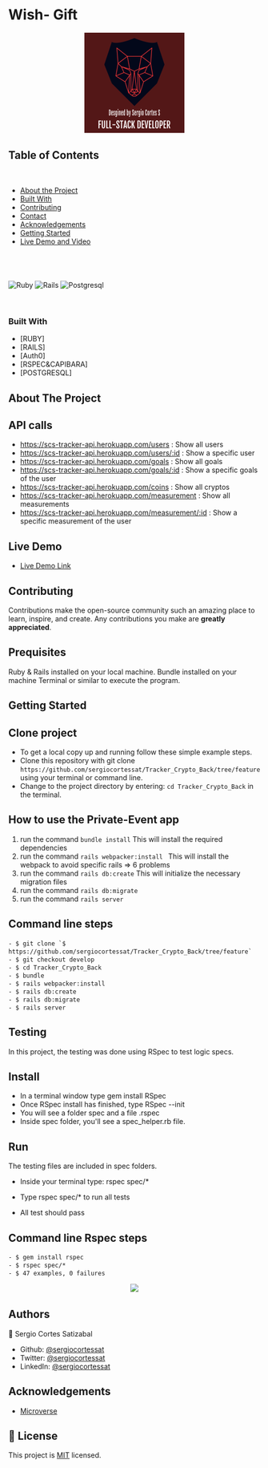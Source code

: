 # Wish- Gift

<p align="center">
  <img height="auto" src="customlogo.png">
</p>

## Table of Contents
  <br />

* [About the Project](#about-the-project)
* [Built With](#built-with)
* [Contributing](#contributing)
* [Contact](#authors)
* [Acknowledgements](#acknowledgements) 
* [Getting Started](#getting-started) 
* [Live Demo and Video](#live-demo) 

#
<br />

![Ruby](https://img.shields.io/badge/Ruby-CC342D?style=for-the-badge&logo=ruby&logoColor=white)
![Rails](https://img.shields.io/badge/Ruby_on_Rails-CC0000?style=for-the-badge&logo=ruby-on-rails&logoColor=white)
![Postgresql](https://img.shields.io/badge/PostgreSQL-316192?style=for-the-badge&logo=postgresql&logoColor=white)

<br />

### Built With

* [RUBY]
* [RAILS]
* [Auth0]
* [RSPEC&CAPIBARA]
* [POSTGRESQL]


<!-- ABOUT THE PROJECT   -->
## About The Project



## API calls

- https://scs-tracker-api.herokuapp.com/users : Show all users
- https://scs-tracker-api.herokuapp.com/users/:id : Show a specific user
- https://scs-tracker-api.herokuapp.com/goals : Show all goals
- https://scs-tracker-api.herokuapp.com/goals/:id : Show a specific goals of the user
- https://scs-tracker-api.herokuapp.com/coins : Show all cryptos
- https://scs-tracker-api.herokuapp.com/measurement : Show all measurements
- https://scs-tracker-api.herokuapp.com/measurement/:id : Show a specific measurement of the user


## Live Demo

- [Live Demo Link](https://scs-tracker-api.herokuapp.com/)


## Contributing

Contributions make the open-source community such an amazing place to learn, inspire, and create. Any contributions you make are **greatly appreciated**.

## Prequisites

Ruby & Rails installed on your local machine.
Bundle installed on your machine
Terminal or similar to execute the program.


## Getting Started


## Clone project

- To get a local copy up and running follow these simple example steps.
- Clone this repository with git clone ```https://github.com/sergiocortessat/Tracker_Crypto_Back/tree/feature``` using your terminal or command line.
- Change to the project directory by entering: ```cd Tracker_Crypto_Back``` in the terminal.

## How to use the Private-Event app
1. run the command ```bundle install```   This will install the required dependencies
2. run the command ```rails webpacker:install ``` This will install the webpack to avoid specific rails => 6 problems
3. run the command ```rails db:create``` This will initialize the necessary migration files
4. run the command ```rails db:migrate``` 
5. run the command ```rails server```

## Command line steps
```
- $ git clone `$ https://github.com/sergiocortessat/Tracker_Crypto_Back/tree/feature`
- $ git checkout develop
- $ cd Tracker_Crypto_Back
- $ bundle 
- $ rails webpacker:install 
- $ rails db:create
- $ rails db:migrate
- $ rails server
```

## Testing
In this project, the testing was done using RSpec to test logic specs.

## Install
- In a terminal window type gem install RSpec
- Once RSpec install has finished, type RSpec --init
- You will see a folder spec and a file .rspec
- Inside spec folder, you'll see a spec_helper.rb file.

## Run
The testing files are included in spec folders.
- Inside your terminal type: rspec spec/*
- Type rspec spec/* to run all tests
 
- All test should pass

## Command line Rspec steps
```
- $ gem install rspec
- $ rspec spec/*
- $ 47 examples, 0 failures

```

<p align="center">
  <img height="auto" src="test.png">
</p>

## Authors

👤 Sergio Cortes Satizabal

- Github: [@sergiocortessat](https://github.com/sergiocortessat)
- Twitter: [@sergiocortessat](https://twitter.com/sergiocortessat)
- LinkedIn: [@sergiocortessat](www.linkedin.com/in/sergio-cortes-satizabal-3b452194)


<!-- ACKNOWLEDGEMENTS -->
## Acknowledgements

* [Microverse](https://www.microverse.org/)


## 📝 License

This project is [MIT](https://github.com/sergiocortessat/sergiocortessat/blob/main/LICENSE) licensed.


